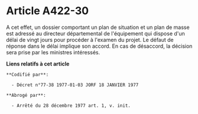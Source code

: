 # Article A422-30

A cet effet, un dossier comportant un plan de situation et un plan de masse est adressé au directeur départemental de
l'équipement qui dispose d'un délai de vingt jours pour procéder à l'examen du projet. Le défaut de réponse dans le délai
implique son accord. En cas de désaccord, la décision sera prise par les ministres intéressés.

**Liens relatifs à cet article**

	**Codifié par**:

	  - Décret n°77-38 1977-01-03 JORF 18 JANVIER 1977

	**Abrogé par**:

	  - Arrêté du 28 décembre 1977 art. 1, v. init.
